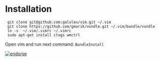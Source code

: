 # Installation

     git clone git@github.com:galulex/vim.git ~/.vim
     git clone https://github.com/gmarik/vundle.git ~/.vim/bundle/vundle
     ln -s  ~/.vim/.vimrc ~/.vimrc
     sudo apt-get install ctags wmctrl

Open vim and run next command: `BundleInstall`

[![endorse](http://api.coderwall.com/galulex/endorsecount.png)](http://coderwall.com/galulex)
